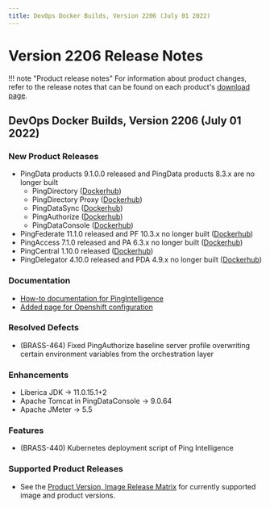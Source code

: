 ```yaml
---
title: DevOps Docker Builds, Version 2206 (July 01 2022)
---
```


# Version 2206 Release Notes

!!! note "Product release notes"
    For information about product changes, refer to the release notes that can be found on each product's [download page](https://www.pingidentity.com/en/resources/downloads.html).

## DevOps Docker Builds, Version 2206 (July 01 2022)


### New Product Releases
- PingData products 9.1.0.0 released and PingData products 8.3.x are no longer built
    - PingDirectory ([Dockerhub](https://hub.docker.com/r/pingidentity/pingdirectory))
    - PingDirectory Proxy ([Dockerhub](https://hub.docker.com/r/pingidentity/pingdirectoryproxy))
    - PingDataSync ([Dockerhub](https://hub.docker.com/r/pingidentity/pingdatasync))
    - PingAuthorize ([Dockerhub](https://hub.docker.com/r/pingidentity/pingauthorize))
    - PingDataConsole ([Dockerhub](https://hub.docker.com/r/pingidentity/pingdataconsole))
- PingFederate 11.1.0 released and PF 10.3.x no longer built  ([Dockerhub](https://hub.docker.com/r/pingidentity/pingfederate))
- PingAccess 7.1.0 released and PA 6.3.x no longer built  ([Dockerhub](https://hub.docker.com/r/pingidentity/pingaccess))
- PingCentral 1.10.0 released  ([Dockerhub](https://hub.docker.com/r/pingidentity/pingcentral))
- PingDelegator 4.10.0 released and PDA 4.9.x no longer built  ([Dockerhub](https://hub.docker.com/r/pingidentity/pingdelegator))

### Documentation
- [How-to documentation for PingIntelligence](https://devops.pingidentity.com/deployment/deployK8sPi/)
- [Added page for Openshift configuration](https://helm.pingidentity.com/config/openshift/)
### Resolved Defects
- (BRASS-464) Fixed PingAuthorize baseline server profile overwriting certain environment variables from the orchestration layer

### Enhancements
- Liberica JDK -> 11.0.15.1+2
- Apache Tomcat in PingDataConsole -> 9.0.64
- Apache JMeter -> 5.5

### Features
- (BRASS-440) Kubernetes deployment script of Ping Intelligence

### Supported Product Releases
- See the [Product Version, Image Release Matrix](../docker-images/productVersionMatrix.md)
  for currently supported image and product versions.
